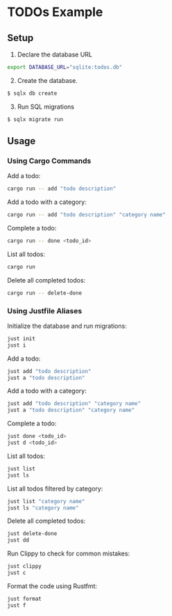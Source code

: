 # TODOs Example

## Setup

1. Declare the database URL

  ```sh
  export DATABASE_URL="sqlite:todos.db"
  ```

2. Create the database.

  ```sh
  $ sqlx db create
  ```

3. Run SQL migrations

  ```sh
  $ sqlx migrate run
  ```

## Usage

### Using Cargo Commands

Add a todo:

```sh
cargo run -- add "todo description"
```

Add a todo with a category:

```sh
cargo run -- add "todo description" "category name"
```

Complete a todo:

```sh
cargo run -- done <todo_id>
```

List all todos:

```sh
cargo run
```

Delete all completed todos:

```sh
cargo run -- delete-done
```

### Using Justfile Aliases

Initialize the database and run migrations:

```sh
just init
just i
```

Add a todo:

```sh
just add "todo description"
just a "todo description"
```

Add a todo with a category:

```sh
just add "todo description" "category name"
just a "todo description" "category name"
```

Complete a todo:

```sh
just done <todo_id>
just d <todo_id>
```

List all todos:

```sh
just list
just ls
```

List all todos filtered by category:

```sh
just list "category name"
just ls "category name"
```

Delete all completed todos:

```sh
just delete-done
just dd
```

Run Clippy to check for common mistakes:

```sh
just clippy
just c
```

Format the code using Rustfmt:

```sh
just format
just f
```

